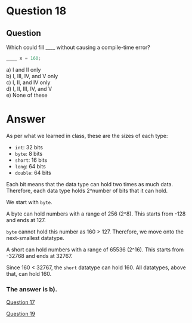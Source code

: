 # Question 18
## Question
Which could fill \_\_\_\_ without causing a compile-time error?
```java
____ x = 160;
```
a) I and II only  
b) I, III, IV, and V only  
c) I, II, and IV only  
d) I, II, III, IV, and V  
e) None of these
# Answer
As per what we learned in class, these are the sizes of each type:
* `int`: 32 bits
* `byte`: 8 bits
* `short`: 16 bits
* `long`: 64 bits
* `double`: 64 bits

Each bit means that the data type can hold two times as much data. Therefore, each data type holds 2^number of bits that it can hold. 

We start with `byte`. 

A byte can hold numbers with a range of 256 (2^8). This starts from -128 and ends at 127. 

`byte` cannot hold this number as 160 > 127. Therefore, we move onto the next-smallest datatype. 

A short can hold numbers with a range of 65536 (2^16). This starts from -32768 and ends at 32767. 

Since 160 < 32767, the `short` datatype can hold 160. All datatypes, above that, can hold 160.

### **The answer is b).**
[Question 17](https://thunderredstar.me/Test-2-Review/explanations/the_part_with_multiple_guesses/10-19/17)

[Question 19](https://thunderredstar.me/Test-2-Review/explanations/the_part_with_multiple_guesses/10-19/19)